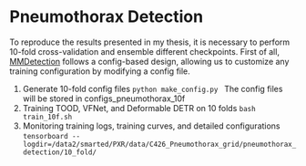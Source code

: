 # Pneumothorax Detection
To reproduce the results presented in my thesis, it is necessary to perform 10-fold cross-validation and ensemble different checkpoints.
First of all, [MMDetection](https://github.com/open-mmlab/mmdetection)  follows a config-based design, allowing us to customize any training configuration by modifying a config file.
1. Generate 10-fold config files
```python make_config.py ```
The config files will be stored in configs_pneumothorax_10f
2. Training TOOD, VFNet, and Deformable DETR on 10 folds
```bash train_10f.sh ```
3. Monitoring training logs, training curves, and detailed configurations
```tensorboard --logdir=/data2/smarted/PXR/data/C426_Pneumothorax_grid/pneumothorax_detection/10_fold/```